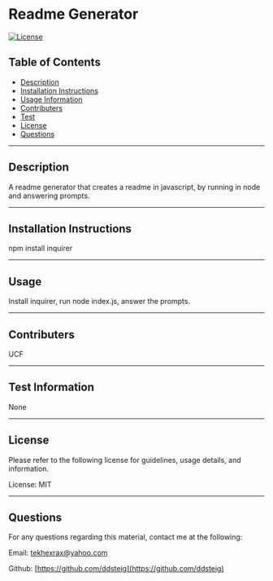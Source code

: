 
  
  # Readme Generator

  [![License](https://img.shields.io/badge/License-MIT-yellow.svg)](https://opensource.org/licenses/MIT)

  ## Table of Contents
  - [Description](#description)
  - [Installation Instructions](#install)
  - [Usage Information](#usage)
  - [Contributers](#contributers)
  - [Test](#test)
  - [License](#license)
  - [Questions](#questions)
  
  <hr>
  
  ## Description <a name="description"></a>
  
  A readme generator that creates a readme in javascript, by running in node and answering prompts.
  
  <hr>
  
  ## Installation Instructions <a name="install"></a>
  
  npm install inquirer
  
  <hr>
  
  ## Usage <a name="usage"></a>
  
  Install inquirer, run node index.js, answer the prompts.
  
  <hr>
  
  ## Contributers <a name="contributers"></a>
  
  UCF
  
  <hr>
  
  ## Test Information <a name="test"></a>
  
  None
  
  <hr>
  
  ## License <a name="license"></a>
  
  Please refer to the following license for guidelines, usage details, and information.
  
  License: MIT
  
  <hr>
  
  ## Questions <a name="questions"></a>
  
  For any questions regarding this material, contact me at the following:
  
  Email: tekhexrax@yahoo.com
  
  Github: [https://github.com/ddsteig](https://github.com/ddsteig)
  
  
